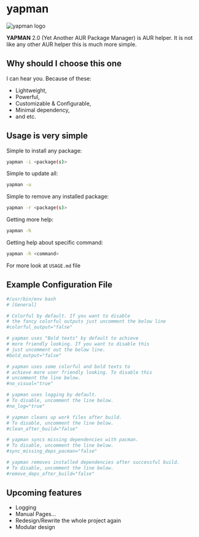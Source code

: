 # yapman

![yapman logo](/mnt/this/Data/Projects/programming/linux/yapman/yapman-logo3.png)

**YAPMAN** 2.0 (Yet Another AUR Package Manager) is AUR helper. It is not like any other AUR helper this is much more simple.

## Why should I choose this one

I can hear you. Because of these:

* Lightweight,
* Powerful,
* Customizable & Configurable,
* Minimal dependency,
* and etc.

## Usage is very simple

Simple to install any package:

```bash
yapman -i <package(s)>
```

Simple to update all:

```bash
yapman -u
```

Simple to remove any installed package:

```bash
yapman -r <package(s)>
```

Getting more help:

```bash
yapman -h
```

Getting help about specific command:

```bash
yapman -h <command>
```

For more look at `USAGE.md` file

## Example Configuration File

```yapman.conf
#/usr/bin/env bash
# [General]

# Colorful by default. If you want to disable
# the fancy colorful outputs just uncomment the below line
#colorful_output="false"

# yapman uses "Bold texts" by default to achieve
# more friendly looking. If you want to disable this
# just uncomment out the below line.
#bold_output="false"

# yapman uses some colorful and bold texts to
# achieve more user friendly looking. To disable this
# uncomment the line below.
#no_visual="true"

# yapman uses logging by default.
# To disable, uncomment the line below.
#no_log="true"

# yapman cleans up work files after build.
# To disable, uncomment the line below.
#clean_after_build="false"

# yapman syncs missing dependencies with pacman.
# To disable, uncomment the line below.
#sync_missing_deps_pacman="false"

# yapman removes installed dependencies after successful build.
# To disable, uncomment the line below.
#remove_deps_after_build="false"
```

## Upcoming features

* Logging
* Manual Pages...
* Redesign/Rewrite the whole project again
* Modular design

